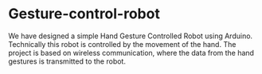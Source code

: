 # Gesture-control-robot

We have designed a simple Hand Gesture Controlled Robot using Arduino. Technically this robot is
controlled by the movement of the hand. The project is based on wireless communication, where the data from the
hand gestures is transmitted to the robot.
